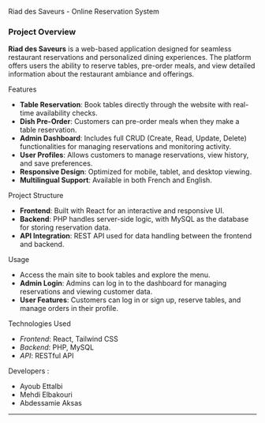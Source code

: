  Riad des Saveurs - Online Reservation System

### Project Overview
**Riad des Saveurs** is a web-based application designed for seamless restaurant reservations and personalized dining experiences. The platform offers users the ability to reserve tables, pre-order meals, and view detailed information about the restaurant ambiance and offerings.

Features
- **Table Reservation**: Book tables directly through the website with real-time availability checks.
- **Dish Pre-Order**: Customers can pre-order meals when they make a table reservation.
- **Admin Dashboard**: Includes full CRUD (Create, Read, Update, Delete) functionalities for managing reservations and monitoring activity.
- **User Profiles**: Allows customers to manage reservations, view history, and save preferences.
- **Responsive Design**: Optimized for mobile, tablet, and desktop viewing.
- **Multilingual Support**: Available in both French and English.

Project Structure
- **Frontend**: Built with React for an interactive and responsive UI.
- **Backend**: PHP handles server-side logic, with MySQL as the database for storing reservation data.
- **API Integration**: REST API used for data handling between the frontend and backend.

 Usage
- Access the main site to book tables and explore the menu.
- **Admin Login**: Admins can log in to the dashboard for managing reservations and viewing customer data.
- **User Features**: Customers can log in or sign up, reserve tables, and manage orders in their profile.

 Technologies Used
- *Frontend*: React, Tailwind CSS
- *Backend*: PHP, MySQL
- *API*: RESTful API


 Developers :
- Ayoub Ettalbi 
- Mehdi Elbakouri
- Abdessamie Aksas



---

